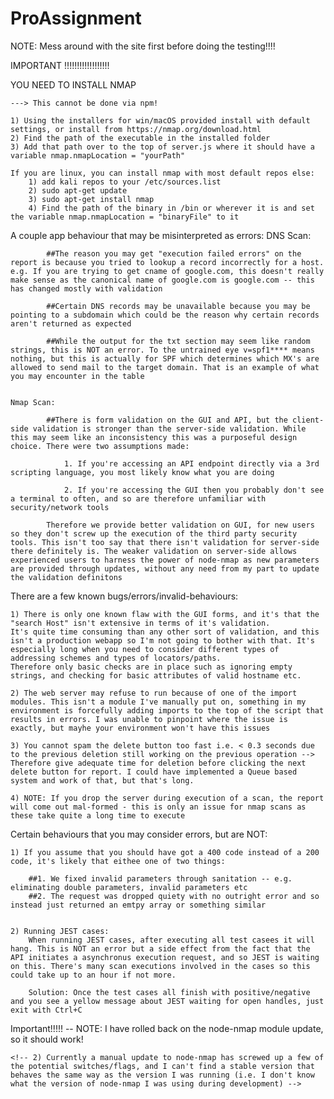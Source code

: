 # ProAssignment


NOTE: Mess around with the site first before doing the testing!!!!



IMPORTANT !!!!!!!!!!!!!!!!!!


YOU NEED TO INSTALL NMAP

    ---> This cannot be done via npm!

    1) Using the installers for win/macOS provided install with default settings, or install from https://nmap.org/download.html
    2) Find the path of the executable in the installed folder
    3) Add that path over to the top of server.js where it should have a variable nmap.nmapLocation = "yourPath"

    If you are linux, you can install nmap with most default repos else:
        1) add kali repos to your /etc/sources.list
        2) sudo apt-get update
        3) sudo apt-get install nmap
        4) Find the path of the binary in /bin or wherever it is and set the variable nmap.nmapLocation = "binaryFile" to it














A couple app behaviour that may be misinterpreted as errors:
    DNS Scan:

            ##The reason you may get "execution failed errors" on the report is because you tried to lookup a record incorrectly for a host. e.g. If you are trying to get cname of google.com, this doesn't really make sense as the canonical name of google.com is google.com -- this has changed mostly with validation

            ##Certain DNS records may be unavailable because you may be pointing to a subdomain which could be the reason why certain records aren't returned as expected

            ##While the output for the txt section may seem like random strings, this is NOT an error. To the untrained eye v=spf1**** means nothing, but this is actually for SPF which determines which MX's are allowed to send mail to the target domain. That is an example of what you may encounter in the table

    
    Nmap Scan:

            ##There is form validation on the GUI and API, but the client-side validation is stronger than the server-side validation. While this may seem like an inconsistency this was a purposeful design choice. There were two assumptions made:

                1. If you're accessing an API endpoint directly via a 3rd scripting language, you most likely know what you are doing

                2. If you're accessing the GUI then you probably don't see a terminal to often, and so are therefore unfamiliar with security/network tools

            Therefore we provide better validation on GUI, for new users so they don't screw up the execution of the third party security tools. This isn't too say that there isn't validation for server-side there definitely is. The weaker validation on server-side allows experienced users to harness the power of node-nmap as new parameters are provided through updates, without any need from my part to update the validation definitons



There are a few known bugs/errors/invalid-behaviours:

    1) There is only one known flaw with the GUI forms, and it's that the "search Host" isn't extensive in terms of it's validation. 
    It's quite time consuming than any other sort of validation, and this isn't a production webapp so I'm not going to bother with that. It's especially long when you need to consider different types of addressing schemes and types of locators/paths. 
    Therefore only basic checks are in place such as ignoring empty strings, and checking for basic attributes of valid hostname etc.
    
    2) The web server may refuse to run because of one of the import modules. This isn't a module I've manually put on, something in my environment is forcefully adding imports to the top of the script that results in errors. I was unable to pinpoint where the issue is exactly, but mayhe your environment won't have this issues

    3) You cannot spam the delete button too fast i.e. < 0.3 seconds due to the previous deletion still working on the previous operation --> Therefore give adequate time for deletion before clicking the next delete button for report. I could have implemented a Queue based system and work of that, but that's long.

    4) NOTE: If you drop the server during execution of a scan, the report will come out mal-formed - this is only an issue for nmap scans as these take quite a long time to execute


Certain behaviours that you may consider errors, but are NOT:

    1) If you assume that you should have got a 400 code instead of a 200 code, it's likely that eithee one of two things:

        ##1. We fixed invalid parameters through sanitation -- e.g. eliminating double parameters, invalid parameters etc
        ##2. The request was dropped quiety with no outright error and so instead just returned an emtpy array or something similar


    2) Running JEST cases:
        When running JEST cases, after executing all test casees it will hang. This is NOT an error but a side effect from the fact that the API initiates a asynchronus execution request, and so JEST is waiting on this. There's many scan executions involved in the cases so this could take up to an hour if not more.

        Solution: Once the test cases all finish with positive/negative and you see a yellow message about JEST waiting for open handles, just exit with Ctrl+C


Important!!!!! -- NOTE: I have rolled back on the node-nmap module update, so it should work!

    <!-- 2) Currently a manual update to node-nmap has screwed up a few of the potential switches/flags, and I can't find a stable version that behaves the same way as the version I was running (i.e. I don't know what the version of node-nmap I was using during development) -->

